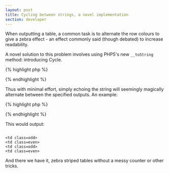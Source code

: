 ```yaml
---
layout: post
title: Cycling between strings, a novel implementation
section: developer
---
```

When outputting a table, a common task is to alternate the row colours to give a zebra effect - an effect commonly said (though debated) to increase readability.

A novel solution to this problem involves using PHP5's new <code>__toString</code> method: introducing Cycle.

{% highlight php %}
<?php
/**
 * A simple cycle class for alternating between strings.
 *
 * @author      Aidan Lister &lt;aidan@php.net&gt;
 * @version     1.0.1
 * @link        http://aidanlister.com/2004/04/cycling-between-strings-a-novel-implementation/
 */
class Cycle
{
    /**
     * Array of strings to be cycled
     *
     * @var     array
     */
    private $_args;


    /**
     * The current position in the stack
     *
     * @var     array
     */
    private $_key;
    

    /**
     * Constructor
     *
     * @param   overloader  Strings to be cycled through
     */
    function __construct()
    {
        $this-&gt;_args = func_get_args();
        $this-&gt;_key = -1;
    }
    

    /**
     * Convert to a string
     *
     * @return  string      The next string in the stack
     */
    function __toString()
    {
        return (string) isset($this-&gt;_args[$this-&gt;_key += 1]) ?
            $this-&gt;_args[$this-&gt;_key] :
            $this-&gt;_args[$this-&gt;_key = 0] ;
    }
}
?>
{% endhighlight %}

Thus with minimal effort, simply echoing the string will seemingly magically alternate between the specified outputs. An example:

{% highlight php %}
<?php
require_once 'Cycle.php';
$rowclass = new Cycle('odd', 'even');

for ($i = 0; $i &lt; 5; $i++) {
    echo &quot;&lt;td class=$rowclass&gt;\n&quot;;
}
?>
{% endhighlight %}

This would output:

<code>
&lt;td class=odd&gt;
&lt;td class=even&gt;
&lt;td class=odd&gt;
&lt;td class=even&gt;
</code>

And there we have it, zebra striped tables without a messy counter or other tricks.